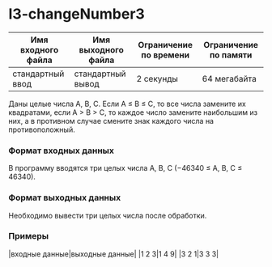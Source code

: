 # I3-changeNumber3

|Имя входного файла|Имя выходного файла|Ограничение по времени|Ограничение по памяти|
|-|-|-|-|
|стандартный ввод|стандартный вывод|2 секунды|64 мегабайта|

Даны целые числа A, B, C. Если A ≤ B ≤ C, то все числа замените их квадратами, если A > B > C, то каждое число замените наибольшим из них, а в противном случае смените знак каждого числа на противоположный.
### Формат входных данных
В программу вводятся три целых числа A, B, C (−46340 ≤ A, B, C ≤ 46340).
### Формат выходных данных
Необходимо вывести три целых числа после обработки.
### Примеры
|входные данные|выходные данные|
|1 2 3|1 4 9|
|3 2 1|3 3 3|
